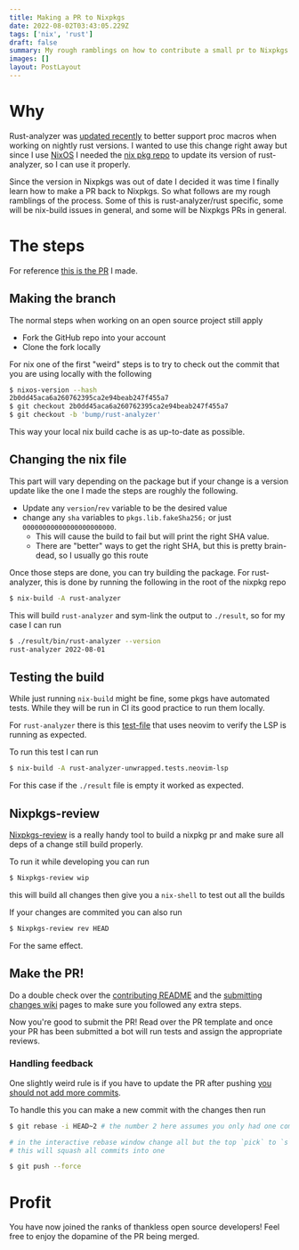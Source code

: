```yaml
---
title: Making a PR to Nixpkgs
date: 2022-08-02T03:43:05.229Z
tags: ['nix', 'rust']
draft: false
summary: My rough ramblings on how to contribute a small pr to Nixpkgs
images: []
layout: PostLayout
---
```


# Why

Rust-analyzer was [updated recently](https://rust-analyzer.github.io/thisweek/2022/08/01/changelog-140.html#an-update-on-proc-macros) to better support proc macros when working on nightly rust versions.
I wanted to use this change right away but since I use [NixOS](https://nixos.org/) I needed the [nix pkg repo](https://github.com/NixOS/Nixpkgs) to update its version of rust-analyzer, so I can use it properly.

Since the version in Nixpkgs was out of date I decided it was time I finally learn how to make a PR back to Nixpkgs. So what follows are my rough ramblings of the process.
Some of this is rust-analyzer/rust specific, some will be nix-build issues in general, and some will be Nixpkgs PRs in general.

# The steps

For reference [this is the PR](https://github.com/NixOS/Nixpkgs/pull/184693) I made.

## Making the branch

The normal steps when working on an open source project still apply

- Fork the GitHub repo into your account
- Clone the fork locally

For nix one of the first "weird" steps is to try to check out the commit that you are using locally with the following

```sh
$ nixos-version --hash
2b0dd45aca6a260762395ca2e94beab247f455a7
$ git checkout 2b0dd45aca6a260762395ca2e94beab247f455a7
$ git checkout -b 'bump/rust-analyzer'
```

This way your local nix build cache is as up-to-date as possible.

## Changing the nix file

This part will vary depending on the package but if your change is a version update like the one I made the steps are roughly the following.

- Update any `version`/`rev` variable to be the desired value
- change any `sha` variables to `pkgs.lib.fakeSha256;` or just `00000000000000000000000`.
  - This will cause the build to fail but will print the right SHA value.
  - There are "better" ways to get the right SHA, but this is pretty brain-dead, so I usually go this route

Once those steps are done, you can try building the package. For rust-analyzer, this is done by running the following in the root of the nixpkg repo

```sh
$ nix-build -A rust-analyzer
```

This will build `rust-analyzer` and sym-link the output to `./result`, so for my case I can run

```sh
$ ./result/bin/rust-analyzer --version
rust-analyzer 2022-08-01
```

## Testing the build

While just running `nix-build` might be fine, some pkgs have automated tests. While they will be run in CI its good practice to run them locally.

For `rust-analyzer` there is this [test-file](https://github.com/NixOS/Nixpkgs/blob/master/pkgs/development/tools/rust/rust-analyzer/test-neovim-lsp.nix) that uses neovim to verify the LSP is running as expected.

To run this test I can run

```sh
$ nix-build -A rust-analyzer-unwrapped.tests.neovim-lsp
```

For this case if the `./result` file is empty it worked as expected.

## Nixpkgs-review

[Nixpkgs-review](https://github.com/Mic92/Nixpkgs-review) is a really handy tool to build a nixpkg pr and make sure all deps of a change still build properly.

To run it while developing you can run

```sh
$ Nixpkgs-review wip
```

this will build all changes then give you a `nix-shell` to test out all the builds

If your changes are commited you can also run

```sh
$ Nixpkgs-review rev HEAD
```

For the same effect.

## Make the PR!

Do a double check over the [contributing README](https://github.com/NixOS/Nixpkgs/blob/master/CONTRIBUTING.md) and the [submitting changes wiki](https://nixos.org/manual/Nixpkgs/stable/#chap-submitting-changes) pages to make sure you followed any extra steps.

Now you're good to submit the PR! Read over the PR template and once your PR has been submitted a bot will run tests and assign the appropriate reviews.

### Handling feedback

One slightly weird rule is if you have to update the PR after pushing [you should not add more commits](https://nixos.org/manual/Nixpkgs/stable/#submitting-changes-hotfixing-pull-requests).

To handle this you can make a new commit with the changes then run

```sh
$ git rebase -i HEAD~2 # the number 2 here assumes you only had one commit. If you have more do 1+(num commits)

# in the interactive rebase window change all but the top `pick` to `s` for squash
# this will squash all commits into one

$ git push --force
```

# Profit

You have now joined the ranks of thankless open source developers! Feel free to enjoy the dopamine of the PR being merged.
